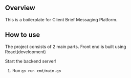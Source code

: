 ## Overview
This is a boilerplate for Client Brief Messaging Platform.

## How to use
The project consists of 2 main parts.
Front end is built using React(development)

Start the backend server!
1) Run `go run cmd/main.go`